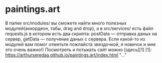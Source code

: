 # paintings.art
В папке src/modules/ вы сможете найти много полезных модулей(аккордеон, табы, drag and drop), а в src/services/ есть файл requests.js в котором есть два скрипта: postData — отправка даных на сервер, getData — получение даных с сервера. Если какой-то из модулей вам помог отметьте пожлайста звездочкой, я новичок и мне это очень важно!) Посмотреть и потыкать сайт можно [здесь][1] 
[1]: https://arthurseredaa.github.io/paintings.art/index.html "..."

